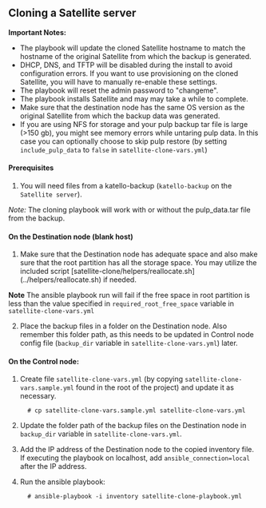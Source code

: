 ## Cloning a Satellite server

 **Important Notes:**

  - The playbook will update the cloned Satellite hostname to match the hostname of the original Satellite from which the backup is generated.
  - DHCP, DNS, and TFTP will be disabled during the install to avoid configuration errors. If you want to use provisioning on the cloned Satellite, you will have to manually re-enable these settings.
  - The playbook will reset the admin password to "changeme".
  - The playbook installs Satellite and may may take a while to complete.
  - Make sure that the destination node has the same OS version as the original Satellite from which the backup data was generated.
  - If you are using NFS for storage and your pulp backup tar file is large (>150 gb), you might see memory errors while untaring pulp data.  In this case you can optionally choose to skip pulp restore (by setting `include_pulp_data` to `false` in `satellite-clone-vars.yml`)

#### Prerequisites

1. You will need files from a katello-backup (`katello-backup` on the `Satellite server`).

*Note:* The cloning playbook will work with or without the pulp_data.tar file from the backup.

#### On the Destination node (blank host)

1. Make sure that the Destination node has adequate space and also make sure that the root partition has all the storage space. You may utilize the included script [satellite-clone/helpers/reallocate.sh] (../helpers/reallocate.sh) if needed.

  **Note** The ansible playbook run will fail if the free space in root partition is less than the value specified in `required_root_free_space` variable in `satellite-clone-vars.yml`

2. Place the backup files in a folder on the Destination node. Also remember this folder path, as this needs to be updated in Control node config file (`backup_dir` variable in `satellite-clone-vars.yml`) later.

#### On the Control node:

1. Create file `satellite-clone-vars.yml` (by copying `satellite-clone-vars.sample.yml` found in the root of the project) and update it as necessary.

   ```console
     # cp satellite-clone-vars.sample.yml satellite-clone-vars.yml
   ```
2. Update the folder path of the backup files on the Destination node in `backup_dir` variable in `satellite-clone-vars.yml`.
3. Add the IP address of the Destination node to the copied inventory file. If executing the playbook on localhost, add `ansible_connection=local` after the IP address.
4. Run the ansible playbook:

    ```console
      # ansible-playbook -i inventory satellite-clone-playbook.yml
    ```
